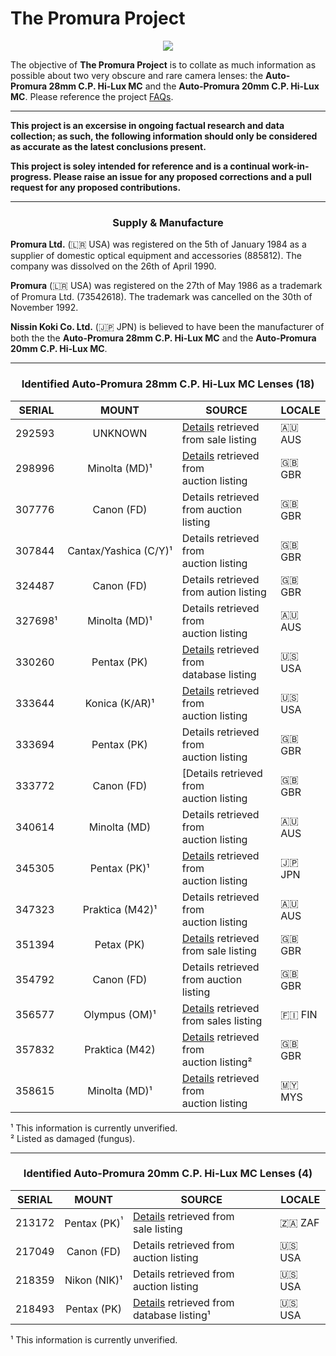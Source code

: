 <h1><center></center>The Promura Project</center></h1>

<!-- An information resource for two very obscure and rare camera lenses. -->

<p align="center">
   <img src="https://user-images.githubusercontent.com/110672536/183131595-afeb1dec-1c84-436c-9a50-90468f9ec3ec.png">
</p>

<p>
   The objective of <b>The Promura Project</b> is to collate as much information as possible about two very obscure and rare camera lenses: the <b>Auto-Promura 28mm C.P. Hi-Lux MC</b> and the <b>Auto-Promura 20mm C.P. Hi-Lux MC</b>. Please reference the project <a href="https://github.com/martbetz/The-Promura-Project/blob/main/FAQs.md">FAQs</a>.

---

<b>This project is an excersise in ongoing factual research and data collection; as such, the following information should only be considered as accurate as the latest conclusions present. 

This project is soley intended for reference and is a continual work-in-progress. Please raise an issue for any proposed corrections and a pull request for any proposed contributions.</b>

---

<h3><center>Supply & Manufacture</center></h3>

<p>
   <b>Promura Ltd.</b> (🇱🇷 USA) was registered on the 5th of January 1984 as a supplier of domestic optical equipment and accessories (885812). The company was dissolved on the 26th of April 1990.
</p>

<p>
   <b>Promura</b> (🇱🇷 USA) was registered on the 27th of May 1986 as a trademark of Promura Ltd. (73542618). The trademark was cancelled on the 30th of November 1992.
</p>

<p>
   <b>Nissin Koki Co. Ltd.</b> (🇯🇵 JPN) is believed to have been the manufacturer of both the the <b>Auto-Promura 28mm C.P. Hi-Lux MC</b> and the <b>Auto-Promura 20mm C.P. Hi-Lux MC</b>.
</p>

---

<center>

<h3>Identified <b>Auto-Promura 28mm C.P. Hi-Lux MC</b> Lenses (18)</h3>

|SERIAL|MOUNT|SOURCE|LOCALE|
|------|:----:|------|-------|
|292593|UNKNOWN|[Details](https://github.com/martbetz/The-Promura-Project/blob/main/DATA/292593.md) retrieved from sale listing|🇦🇺 AUS|
|298996|Minolta&nbsp;(MD)¹|[Details](https://github.com/martbetz/The-Promura-Project/blob/main/DATA/298996.md) retrieved from auction&nbsp;listing|🇬🇧 GBR|
|307776|Canon&nbsp;(FD)|Details retrieved from auction listing|🇬🇧 GBR|
|307844|Cantax/Yashica&nbsp;(C/Y)¹|Details retrieved from auction&nbsp;listing|🇬🇧 GBR|
|324487|Canon&nbsp;(FD)|Details retrieved from aution listing|🇬🇧 GBR|
|327698¹|Minolta&nbsp;(MD)¹|Details retrieved from auction&nbsp;listing|🇦🇺 AUS|
|330260|Pentax&nbsp;(PK)|[Details](https://lens--club-ru.translate.goog/lenses/item/c_6743.html?_x_tr_sl=auto&_x_tr_tl=en&_x_tr_hl=en-US&_x_tr_pto=wapp) retrieved from database&nbsp;listing|​🇺🇸​ USA|
|333644|Konica&nbsp;(K/AR)¹|[Details](https://www.ebay.ca/itm/276431953969) retrieved from auction&nbsp;listing|🇺🇸​ USA|
|333694|Pentax&nbsp;(PK)|Details retrieved from auction&nbsp;listing|🇬🇧 GBR|
|333772|Canon&nbsp;(FD)|[Details retrieved from auction&nbsp;listing|🇬🇧 GBR
|340614|Minolta&nbsp;(MD)|Details retrieved from auction&nbsp;listing|🇦🇺 AUS|
|345305|Pentax&nbsp;(PK)¹|[Details](https://aucview.aucfan.com/yahoo/d115575976/) retrieved from auction&nbsp;listing|🇯🇵 JPN|
|347323|Praktica&nbsp;(M42)¹|Details retrieved from auction&nbsp;listing|🇦🇺 AUS|
|351394|Petax&nbsp;(PK)|[Details](https://soperfectimages.co.uk/camerasforsale/pentax/auto-promura-28mm-f28-pk-fit-351394/) retrieved from sale&nbsp;listing|🇬🇧 GBR
|354792|Canon&nbsp;(FD)|Details retrieved from auction listing|🇬🇧 GBR|
|356577|Olympus&nbsp;(OM)¹|[Details](https://kamerastore.com/products/promura-28mm-f2-8-c-p-hi-lux-auto-mc-olympus-om) retrieved from sales&nbsp;listing|🇫🇮 FIN|
|357832|Praktica&nbsp;(M42)|[Details](https://www.ebay.co.uk/itm/186611675919?siteid=3&customid=&toolid=10001) retrieved from auction&nbsp;listing²|🇬🇧 GBR|
|358615|Minolta&nbsp;(MD)¹|[Details](https://www.carousell.com.my/p/auto-promura-28mm-f2-8-macro-lens-minolta-md-mount-35230197/) retrieved from auction&nbsp;listing|🇲🇾 MYS|

</center>

¹ This information is currently unverified.
<br>
² Listed as damaged (fungus).

---

<center>

<h3>Identified <b>Auto-Promura 20mm C.P. Hi-Lux MC</b> Lenses (4)</h3>

|SERIAL|MOUNT|SOURCE|LOCALE|
|------|:---:|------|------|
|213172|Pentax&nbsp;(PK)<sup>¹|[Details](https://vintagecameradeals.co.za/Auto-PROMURA-C.P-Hi-Lux-MC-2.8-f=20mm-wide-angle-SLR-film-camera-lens-2.8-20mm-MINT-box) retrieved from sale&nbsp;listing|🇿🇦 ZAF|
|217049|Canon&nbsp;(FD)|Details retrieved from auction&nbsp;listing|🇺🇸 USA|
|218359|Nikon&nbsp;(NIK)¹|Details retrieved from auction&nbsp;listing|🇺🇸​ USA|
|218493|Pentax&nbsp;(PK)|[Details](https://www.pentaxforums.com/userreviews/auto-promura-20mm-f2-8.html) retrieved from database&nbsp;listing¹|🇺🇸​ USA|

</center>

¹ This information is currently unverified.
